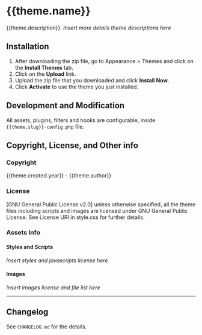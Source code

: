 # {{theme.name}}
{{theme.description}}. *Insert more details theme descriptions here*

## Installation
1. After downloading the zip file, go to Appearance > Themes and click on the **Install Themes** tab.
2. Click on the **Upload** link.
3. Upload the zip file that you downloaded and click **Install Now**.
4. Click **Activate** to use the theme you just installed.

## Development and Modification
All assets, plugins, filters and hooks are configurable, inside `{{theme.slug}}-config.php` file.

## Copyright, License, and Other info

### Copyright
{{theme.created.year}} - {{theme.author}}

### License
[GNU General Public License v2.0] unless otherwise specified, all the theme files including scripts and images are licensed under GNU General Public License. See License URI in style.css for further details.

### Assets Info

#### Styles and Scripts
*Insert styles and javascripts license here*

#### Images
*Insert images license and file list here*

---

## Changelog
See `CHANGELOG.md` for the details.
